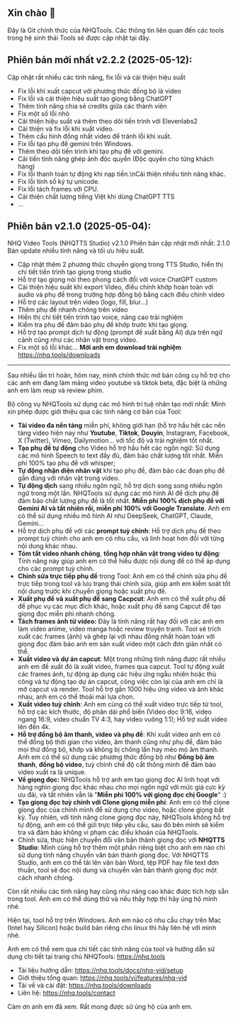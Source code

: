 ## Xin chào 👋
Đây là Git chính thức của NHQTools.
Các thông tin liên quan đến các tools trong hệ sinh thái Tools sẽ được cập nhật tại đây.

## Phiên bản mới nhất v2.2.2 (2025-05-12):
Cập nhật rất nhiều các tính năng, fix lỗi và cải thiện hiệu suất
- Fix lỗi khi xuất capcut với phương thức đồng bộ là video
- Fix lỗi và cải thiện hiệu suất tạo giọng bằng ChatGPT
- Thêm tính năng chia sẻ credits giữa các thành viên
- Fix một số lỗi nhỏ
- Cải thiện hiệu suất và thêm theo dõi tiến trình với Elevenlabs2
- Cải thiện và fix lỗi khi xuất video.
- Thêm cấu hình đồng nhất video để tránh lỗi khi xuất.
- Fix lỗi tạo phụ đề gemini trên Windows.
- Thêm theo dõi tiến trình khi tạo phụ đề với gemini.
- Cải tiến tính năng ghép ảnh độc quyền (Độc quyền cho từng khách hàng)
- Fix lỗi thanh toán tự động khi nạp tiền.\nCải thiện nhiều tính năng khác.
- Fix lỗi tính số ký tự unicode.
- Fix lỗi tách frames với CPU.
- Cải thiện chất lượng tiếng Việt khi dùng ChatGPT TTS
- ...

## Phiên bản v2.1.0 (2025-05-04):
NHQ Video Tools (NHQTTS Studio) v2.1.0
Phiên bản cập nhật mới nhất: 2.1.0
Bản update nhiều tính năng và tối ưu hiệu suất.
- Cập nhật thêm 2 phương thức chuyển giọng trong TTS Studio, hiển thị chi tiết tiến trình tạo giọng trong studio
- Hỗ trợ tạo giọng nói theo phong cách đối với voice ChatGPT custom
- Cải thiện hiệu suất khi export Video, điều chỉnh khớp hoàn toàn với audio và phụ đề trong trường hợp đồng bộ bằng cách điều chỉnh video
- Hỗ trợ các layout trên video (logo, fill, blur...)
- Thêm phụ đề nhanh chóng trên video
- Hiển thị chi tiết tiến trình tạo voice, nâng cao trải nghiệm
- Kiểm tra phụ đề đảm bảo phụ đề khớp trước khi tạo giọng.
- Hỗ trợ tạo prompt dịch tự động (prompt đề xuất bằng AI) dựa trên ngữ cảnh cũng như các nhân vật trong video.
- Fix một số lỗi khác...
**Mời anh em download trải nghiệm**
https://nhq.tools/downloads

----
Sau nhiều lần trì hoãn, hôm nay, mình chính thức mở bán công cụ hỗ trợ cho các anh em đang làm mảng video youtube và tiktok beta, đặc biệt là những anh em làm reup và review phim.

Bộ công vụ NHQTools sử dụng các mô hình trí tuệ nhân tạo mới nhất:
Mình xin phép được giới thiệu qua các tính năng cơ bản của Tool:

- **Tải video đa nền tảng** miễn phí, không giới hạn (hỗ trợ hầu hết các nền tảng video hiện nay như **Youtube**, **Tiktok**, **Douyin**, Instagram, Facebook, X (Twitter), Vimeo, Dailymotion... với tốc độ và trải nghiệm tốt nhất.
 - **Tạo phụ đề tự động** cho Video hỗ trợ hầu hết các ngôn ngữ: Sử dụng các mô hình Speech to text đầy đủ, đảm bảo chất lượng tốt nhất. Miễn phí 100% tạo phụ đề với whisper;
 - **Tự động nhận diện nhân vật** khi tạo phụ đề, đảm bảo các đoạn phụ đề gắn đúng với nhân vật trong video.
 - **Tự động dịch** sang nhiều ngôn ngữ, hỗ trợ dịch song song nhiều ngôn ngữ trong một lần. NHQTools sử dụng các mô hình AI để dịch phụ đề đảm bảo chất lượng phụ đề là tốt nhất. **Miễn phí 100% dịch phụ đề với Gemini AI và tất nhiên rồi, miễn phí 100% với Google Translate**. Anh em có thể sử dụng nhiều mô hình AI như DeepSeek, ChatGPT, Claude, Gemini... 
 - Hỗ trợ dịch phụ đề với các **prompt tuỳ chỉnh**: Hỗ trợ dịch phụ đề theo prompt tuỳ chỉnh cho anh em có nhu cầu, và linh hoạt hơn đối với từng nội dung khác nhau.
 - **Tóm tắt video nhanh chóng**, **tổng hợp nhân vật trong video tự động**: Tính năng này giúp anh em có thể hiểu được nội dung để có thể áp dụng cho các prompt tuỳ chỉnh.
 - **Chỉnh sửa trực tiếp phụ đề** trong Tool: Anh em có thể chỉnh sửa phụ đề trực tiếp trong tool và lưu trạng thái chỉnh sửa, giúp anh em kiểm soát tốt nội dung trước khi chuyển giọng hoặc xuất phụ đề.
 - **Xuất phụ đề và xuất phụ đề sang Cacpcut**: Anh em có thể xuất phụ đề để phục vụ các mục đích khác, hoặc xuất phụ đề sang Capcut để tạo giọng đọc miễn phí nhanh chóng.
 - **Tách frames ảnh từ video:** Đây là tính năng rất hay đối với các anh em làm video anime, video manga hoặc review truyện tranh. Tool sẽ trích xuất các frames (ảnh) và ghép lại với nhau đồng nhất hoàn toàn với giọng đọc đảm bảo anh em sản xuất video một cách đơn giản nhất có thể.
 - **Xuất video và dự án capcut**: Một trong những tính năng được rất nhiều anh em đề xuất đó là xuất video, frames qua capcut. Tool tự động xuất các frames ảnh, tự động áp dụng các hiệu ứng ngẫu nhiên hoặc thủ công và tự động tạo dự án capcut, công việc còn lại của anh em chỉ là mở capcut và render. Tool hỗ trợ gần 1000 hiệu ứng video và ảnh khác nhau, anh em có thể thoải mái lựa chọn.
 - **Xuất video tuỳ chỉnh**: Anh em cũng có thể xuất video trực tiếp từ tool, hỗ trợ các kích thước, độ phân dải phổ biến (Video dọc 9:16, video ngang 16:9, video chuẩn TV 4:3, hay video vuông 1:1); Hỗ trợ xuất video lên đến 4k. 
 - **Hỗ trợ đồng bộ âm thanh, video và phụ đề**: Khi xuất video anh em có thể đồng bộ thời gian cho video, âm thanh cũng như phụ đề, đảm bảo mọi thứ đồng bộ, khớp và không bị chống lấn hay méo mó âm thanh. Anh em có thể sử dụng các phương thức đồng bộ như **Đồng bộ âm thanh**, **đồng bộ video**, tuỳ chỉnh chế độ cắt thông minh để đảm bảo video xuất ra là unique.
 - **Về giọng đọc:** NHQTools hỗ trợ anh em tạo giọng đọc AI linh hoạt với hàng nghìn giọng đọc khác nhau cho mọi ngôn ngữ với mức giá cực kỳ ưu đãi, và tất nhiên vẫn là "**Miễn phí 100% với giọng đọc chị Google**" :)
 - **Tạo giọng đọc tuỳ chỉnh với Clone giọng miễn phí**: Anh em có thể clone giọng đọc của chính mình để sử dụng cho video, hoặc clone giọng bất kỳ. Tuy nhiên, với tính năng clone giọng đọc này, NHQTools không hỗ trợ tự động, anh em có thể gửi trực tiếp yêu cầu, sau đó bên mình sẽ kiểm tra và đảm bảo không vi phạm các điều khoản của NHQTools. 
 - Chỉnh sửa, thực hiện chuyển đổi văn bản thành giọng đọc với **NHQTTS Studio**: Mình cũng hỗ trợ thêm một phần riêng biệt cho anh em nào chỉ sử dụng tính năng chuyển văn bản thành giọng đọc. Với NHQTTS Studio, anh em có thể tải lên văn bản Word, tệp PDF hay file text đơn thuần, tool sẽ đọc nội dung và chuyển văn bản thành giọng đọc một cách nhanh chóng.

Còn rất nhiều các tính năng hay cũng như nâng cao khác được tích hợp sẵn trong tool. Anh em có thể dùng thử và nếu thấy hợp thì hãy ủng hộ mình nhé.

Hiện tại, tool hỗ trợ trên Windows. Anh em nào có nhu cầu chạy trên Mac (Intel hay Silicon) hoặc build bản riêng cho linux thì hãy liên hệ với mình nhé.

Anh em có thể xem qua chi tiết các tính năng của tool và hướng dẫn sử dụng chi tiết tại trang chủ NHQTools: https://nhq.tools
- Tài liệu hướng dẫn: https://nhq.tools/docs/nhq-vid/setup
- Giới thiệu tổng quan: https://nhq.tools/vi/features/nhq-vid
- Tải về và cài đặt: https://nhq.tools/downloads
- Liên hệ: https://nhq.tools/contact

Cảm ơn anh em đã xem.
Rất mong được sử ủng hộ của anh em.

